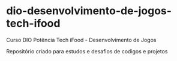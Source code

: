 # dio-desenvolvimento-de-jogos-tech-ifood
Curso DIO Potência Tech iFood - Desenvolvimento de Jogos

Repositório criado para estudos e desafios de codigos e projetos
